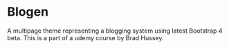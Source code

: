 # Blogen
A multipage theme representing a blogging system using latest Bootstrap 4 beta.
This is a part of a udemy course by Brad Hussey.
